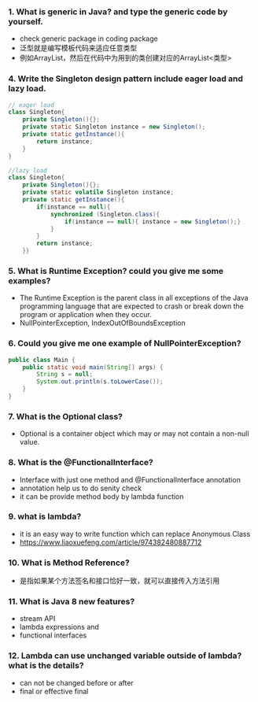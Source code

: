 ### 1.  What is generic in Java?  and type the generic code by yourself.
- check generic package in coding package
- 泛型就是编写模板代码来适应任意类型
- 例如ArrayList<T>，然后在代码中为用到的类创建对应的ArrayList<类型>

### 4.  Write the Singleton design pattern include eager load and lazy load.
```java
// eager load
class Singleton{
    private Singleton(){};
    private static Singleton instance = new Singleton();
    private static getInstance(){
        return instance;
    }
}

//lazy load
class Singleton{
    private Singleton(){};
    private static volatile Singleton instance;
    private static getInstance(){
        if(instance == null){
            synchronized (Singleton.class){ 
                if(instance == null){ instance = new Singleton();}
            }
        }
        return instance;
    }}
```
### 5.  What is Runtime Exception? could you give me some examples?
- The Runtime Exception is the parent class in all exceptions of the Java programming language that are expected to crash or break down the program or application when they occur.
- NullPointerException, IndexOutOfBoundsException
### 6.  Could you give me one example of NullPointerException?
```java
public class Main {
    public static void main(String[] args) {
        String s = null;
        System.out.println(s.toLowerCase());
    }
}
```
### 7. What is the Optional class?
- Optional is a container object which may or may not contain a non-null value.
### 8.  What is the @FunctionalInterface?
- Interface with just one method and @FunctionalInterface annotation
- annotation help us to do senity check
- it can be provide method body by lambda function
### 9.  what is lambda?
- it is an easy way to write function which can replace Anonymous Class
- https://www.liaoxuefeng.com/article/974382480887712
### 10. What is Method Reference?
- 是指如果某个方法签名和接口恰好一致，就可以直接传入方法引用
### 11. What is Java 8 new features?
- stream API
- lambda expressions and
- functional interfaces
### 12. Lambda can use unchanged variable outside of lambda? what is the details?
- can not be changed before or after
- final or effective final